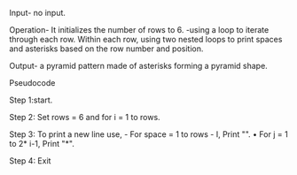 Input- no input. 

Operation- It initializes the number of rows to 6. -using a loop to iterate through each row. Within each row, using two nested loops to print spaces and asterisks based on the row number and position. 

Output- a pyramid pattern made of asterisks forming a pyramid shape.

Pseudocode

Step 1:start. 

Step 2: Set rows = 6 and for i = 1 to rows. 

Step 3: To print a new line use, - For space = 1 to rows - I, Print "".
• For j = 1 to 2* i-1, Print "*".

Step 4: Exit
